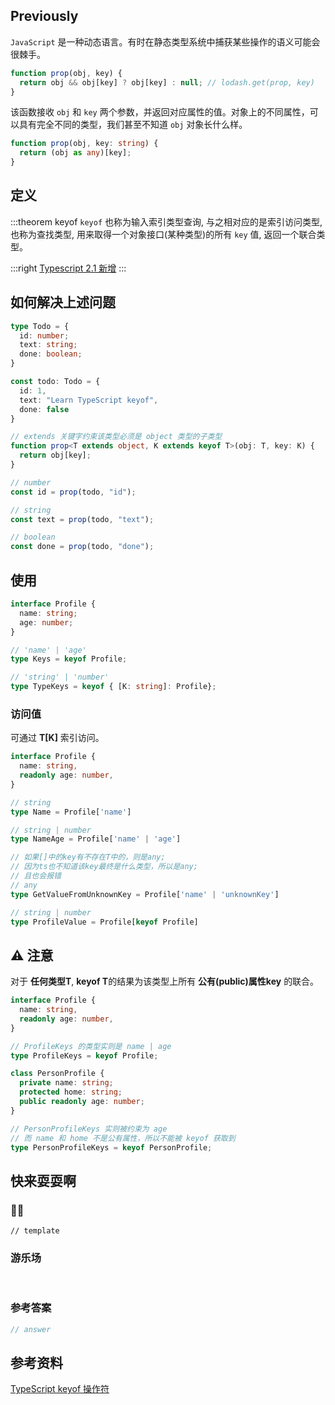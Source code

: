 ## Previously

`JavaScript` 是一种动态语言。有时在静态类型系统中捕获某些操作的语义可能会很棘手。

```js
function prop(obj, key) {
  return obj && obj[key] ? obj[key] : null; // lodash.get(prop, key)
}
```

该函数接收 `obj` 和 `key` 两个参数，并返回对应属性的值。对象上的不同属性，可以具有完全不同的类型，我们甚至不知道 `obj` 对象长什么样。

```ts
function prop(obj, key: string) {
  return (obj as any)[key];
}
```
## 定义 <Badge text='Typescript keyof 关键字' />

:::theorem keyof
`keyof` 也称为输入索引类型查询, 与之相对应的是索引访问类型, 也称为查找类型, 用来取得一个对象接口(某种类型)的所有 `key` 值, 返回一个联合类型。

:::right
[Typescript 2.1 新增](https://devblogs.microsoft.com/typescript/announcing-typescript-2-1-2/#keyof-and-lookup-types)
:::

## 如何解决上述问题

```ts
type Todo = {
  id: number;
  text: string;
  done: boolean;
}

const todo: Todo = {
  id: 1,
  text: "Learn TypeScript keyof",
  done: false
}

// extends 关键字约束该类型必须是 object 类型的子类型
function prop<T extends object, K extends keyof T>(obj: T, key: K) {
  return obj[key];
}

// number
const id = prop(todo, "id");

// string
const text = prop(todo, "text");

// boolean
const done = prop(todo, "done");

```

## 使用

```ts
interface Profile {
  name: string;
  age: number;
}

// 'name' | 'age'
type Keys = keyof Profile;

// 'string' | 'number'
type TypeKeys = keyof { [K: string]: Profile};
```

### 访问值

可通过 **T[K]** 索引访问。

```ts
interface Profile {
  name: string,
  readonly age: number,
}

// string
type Name = Profile['name']

// string | number
type NameAge = Profile['name' | 'age']

// 如果[]中的key有不存在T中的，则是any;
// 因为ts也不知道该key最终是什么类型，所以是any;
// 且也会报错
// any
type GetValueFromUnknownKey = Profile['name' | 'unknownKey']

// string | number
type ProfileValue = Profile[keyof Profile]

```

## ⚠️ 注意

对于 **任何类型T**, **keyof T**的结果为该类型上所有 **公有(public)属性key** 的联合。

```ts
interface Profile {
  name: string,
  readonly age: number,
}

// ProfileKeys 的类型实则是 name | age
type ProfileKeys = keyof Profile;

class PersonProfile {
  private name: string;
  protected home: string;
  public readonly age: number;
}

// PersonProfileKeys 实则被约束为 age
// 而 name 和 home 不是公有属性，所以不能被 keyof 获取到
type PersonProfileKeys = keyof PersonProfile;
```

## 快来耍耍啊

### 🌰🌰

<!-- 题目 -->

```
// template
```

### 游乐场

<br />

<Editor
  value='// enjoy yourself'
/>

### 参考答案

```ts
// answer
```

## 参考资料

[TypeScript keyof 操作符](https://cloud.tencent.com/developer/article/1595718)

